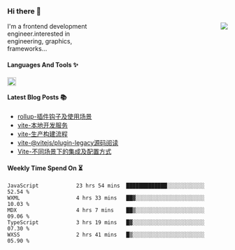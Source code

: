 <!--
**zhaohuanyuu/zhaohuanyuu** is a ✨ _special_ ✨ repository because its `README.md` (this file) appears on your GitHub profile.
-->

### Hi there 👋

<picture>
  <source media="(prefers-color-scheme: dark)" srcset="https://github-readme-stats.vercel.app/api?username=zhaohuanyuu&count_private=true&show_icons=true&theme=city_lights&hide_title=true">
  <img align="right" src="https://github-readme-stats.vercel.app/api?username=zhaohuanyuu&count_private=true&show_icons=true&hide_title=true">
</picture>

<p align="left" style="width:40%">I'm a frontend development engineer.interested in engineering, graphics, frameworks...</p>

#### Languages And Tools ✨

<img align="left" height="20" src="https://skillicons.dev/icons?i=js,ts,nodejs,rust,react,vue,svelte,gatsby,graphql,nestjs" />

</br>

#### Latest Blog Posts 📚
<!-- BLOG-POST-LIST:START -->
- [rollup-插件钩子及使用场景](https://auu.zone/post/rollup-plugin)
- [vite-本地开发服务](https://auu.zone/post/vite-server)
- [vite-生产构建流程](https://auu.zone/post/vite-build)
- [vite-@vitejs/plugin-legacy源码阅读](https://auu.zone/post/vite-legacy)
- [Vite-不同场景下的集成及配置方式](https://auu.zone/post/vite-integrations)
<!-- BLOG-POST-LIST:END -->

#### Weekly Time Spend On ⏳
<!--START_SECTION:waka-->

```text
JavaScript            23 hrs 54 mins  █████████████░░░░░░░░░░░░   52.54 %
WXML                  4 hrs 33 mins   ██▓░░░░░░░░░░░░░░░░░░░░░░   10.03 %
MDX                   4 hrs 7 mins    ██▒░░░░░░░░░░░░░░░░░░░░░░   09.06 %
TypeScript            3 hrs 19 mins   █▓░░░░░░░░░░░░░░░░░░░░░░░   07.30 %
WXSS                  2 hrs 41 mins   █▒░░░░░░░░░░░░░░░░░░░░░░░   05.90 %
```

<!--END_SECTION:waka-->
